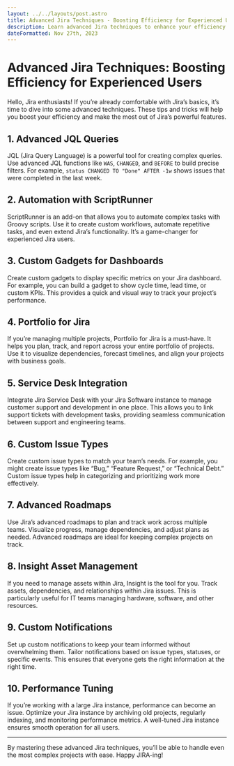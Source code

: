 ```yaml
---
layout: ../../layouts/post.astro
title: Advanced Jira Techniques - Boosting Efficiency for Experienced Users
description: Learn advanced Jira techniques to enhance your efficiency and get the most out of this powerful tool.
dateFormatted: Nov 27th, 2023
---
```


# Advanced Jira Techniques: Boosting Efficiency for Experienced Users

Hello, Jira enthusiasts! If you’re already comfortable with Jira’s basics, it’s time to dive into some advanced techniques. These tips and tricks will help you boost your efficiency and make the most out of Jira’s powerful features.

## 1. **Advanced JQL Queries**

JQL (Jira Query Language) is a powerful tool for creating complex queries. Use advanced JQL functions like `WAS`, `CHANGED`, and `BEFORE` to build precise filters. For example, `status CHANGED TO "Done" AFTER -1w` shows issues that were completed in the last week.

## 2. **Automation with ScriptRunner**

ScriptRunner is an add-on that allows you to automate complex tasks with Groovy scripts. Use it to create custom workflows, automate repetitive tasks, and even extend Jira’s functionality. It’s a game-changer for experienced Jira users.

## 3. **Custom Gadgets for Dashboards**

Create custom gadgets to display specific metrics on your Jira dashboard. For example, you can build a gadget to show cycle time, lead time, or custom KPIs. This provides a quick and visual way to track your project’s performance.

## 4. **Portfolio for Jira**

If you’re managing multiple projects, Portfolio for Jira is a must-have. It helps you plan, track, and report across your entire portfolio of projects. Use it to visualize dependencies, forecast timelines, and align your projects with business goals.

## 5. **Service Desk Integration**

Integrate Jira Service Desk with your Jira Software instance to manage customer support and development in one place. This allows you to link support tickets with development tasks, providing seamless communication between support and engineering teams.

## 6. **Custom Issue Types**

Create custom issue types to match your team’s needs. For example, you might create issue types like “Bug,” “Feature Request,” or “Technical Debt.” Custom issue types help in categorizing and prioritizing work more effectively.

## 7. **Advanced Roadmaps**

Use Jira’s advanced roadmaps to plan and track work across multiple teams. Visualize progress, manage dependencies, and adjust plans as needed. Advanced roadmaps are ideal for keeping complex projects on track.

## 8. **Insight Asset Management**

If you need to manage assets within Jira, Insight is the tool for you. Track assets, dependencies, and relationships within Jira issues. This is particularly useful for IT teams managing hardware, software, and other resources.

## 9. **Custom Notifications**

Set up custom notifications to keep your team informed without overwhelming them. Tailor notifications based on issue types, statuses, or specific events. This ensures that everyone gets the right information at the right time.

## 10. **Performance Tuning**

If you’re working with a large Jira instance, performance can become an issue. Optimize your Jira instance by archiving old projects, regularly indexing, and monitoring performance metrics. A well-tuned Jira instance ensures smooth operation for all users.

---

By mastering these advanced Jira techniques, you’ll be able to handle even the most complex projects with ease. Happy JIRA-ing!
